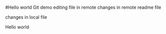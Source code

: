#Hello world
Git demo editing file in remote
changes in remote readme file

changes in local file

Hello world
